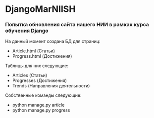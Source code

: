 # DjangoMarNIISH
<H3>Попытка обновления сайта нашего НИИ в рамках курса обучения Django</H3>
На данный момент создана БД для страниц:<BR>
<Ul>
    <LI>Article.html (Статьи)</LI>
    <LI>Progress.html (Достижения)</LI>
</Ul>
Таблицы для них следующие:<BR>
<Ul>
    <LI>Articles (Статьи)</LI>
    <LI>Progresses (Достижения)</LI>
    <LI>Trends (Направления деятельности)</LI>
</Ul>
Собственные команды следующие:
<Ul>
    <LI>python manage.py article</LI>
    <LI>python manage.py progress</LI>
</Ul>